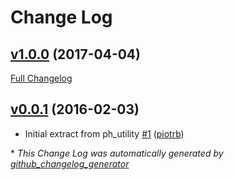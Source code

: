 # Change Log

## [v1.0.0](https://github.com/payrollhero/ph_model/tree/v1.0.0) (2017-04-04)
[Full Changelog](https://github.com/payrollhero/ph_model/compare/v0.0.1...v1.0.0)

## [v0.0.1](https://github.com/payrollhero/ph_model/tree/v0.0.1) (2016-02-03)
- Initial extract from ph\_utility [\#1](https://github.com/payrollhero/ph_model/pull/1) ([piotrb](https://github.com/piotrb))



\* *This Change Log was automatically generated by [github_changelog_generator](https://github.com/skywinder/Github-Changelog-Generator)*